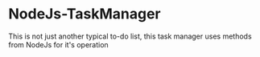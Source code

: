 # NodeJs-TaskManager

This is not just another typical to-do list, this task manager uses methods from NodeJs for it's operation
